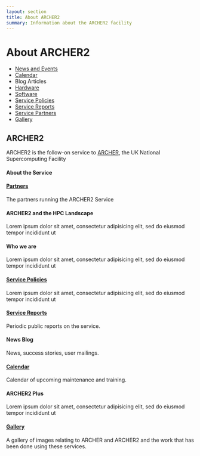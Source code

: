 ```yaml
---
layout: section
title: About ARCHER2 
summary: Information about the ARCHER2 facility
---
```


# About ARCHER2 #


* [News and Events](./news-events/)
* [Calendar](./calendar.html)
* Blog Articles
* [Hardware](./hardware.html)
* [Software](./software/)
* [Service Policies](./policies/)
* [Service Reports](./reports)
* [Service Partners](./partners.html)
* [Gallery](./gallery/)


<!-- Service Start -->
<section id="service">
  <div class="container">
    <div class="row">
      <div class="section-title">
        <h2>ARCHER2</h2>
        <p>ARCHER2 is the follow-on service to <a href="http://archer.ac.uk">ARCHER</a>, the UK National Supercomputing Facility</p>
      </div>
    </div>
    <div class="row ">
      <div class="col-sm-6 col-md-3">
        <div class="service-item">
          <h4>About the Service</h4>
          <p> </p>
        </div>
      </div>
      <div class="col-sm-6 col-md-3">
        <div class="service-item">
          <h4><a href="partners.html">Partners</a></h4>
          <p>The partners running the ARCHER2 Service </p>
        </div>
      </div>
      <div class="col-sm-6 col-md-3">
        <div class="service-item">
          <h4>ARCHER2 and the HPC Landscape</h4>
          <p>Lorem ipsum dolor sit amet, consectetur adipisicing elit, sed do eiusmod tempor incididunt ut </p>
        </div>
      </div>
      <div class="col-sm-6 col-md-3">
        <div class="service-item">
          <h4>Who we are</h4>
          <p>Lorem ipsum dolor sit amet, consectetur adipisicing elit, sed do eiusmod tempor incididunt ut </p>
        </div>
      </div>
      <div class="col-sm-6 col-md-3">
        <div class="service-item">
          <h4><a href="/policies/">Service Policies</a></h4>
          <p>Lorem ipsum dolor sit amet, consectetur adipisicing elit, sed do eiusmod tempor incididunt ut </p>
        </div>
      </div>
      <div class="col-sm-6 col-md-3">
        <div class="service-item">
          <h4><a href="/reports/">Service Reports</a></h4>
          <p>Periodic public reports on the service. </p>
        </div>
      </div>
      <div class="col-sm-6 col-md-3">
        <div class="service-item">
          <h4>News Blog</h4>
          <p>News, success stories, user mailings. </p>
        </div>
      </div>
      <div class="col-sm-6 col-md-3">
        <div class="service-item">
          <h4><a href="calendar.html">Calendar</a></h4>
          <p>Calendar of upcoming maintenance and training. </p>
        </div>
      </div>
      <div class="col-sm-6 col-md-3">
        <div class="service-item">
          <h4>ARCHER2 Plus</h4>
          <p>Lorem ipsum dolor sit amet, consectetur adipisicing elit, sed do eiusmod tempor incididunt ut </p>
        </div>
      </div>
      <div class="col-sm-6 col-md-3">
        <div class="service-item">
          <h4><a href="/gallery/">Gallery</a></h4>
          <p>A gallery of images relating to ARCHER and ARCHER2 and the work that has been done using these services. </p>
        </div>
      </div>
    </div>
  </div>
</section>